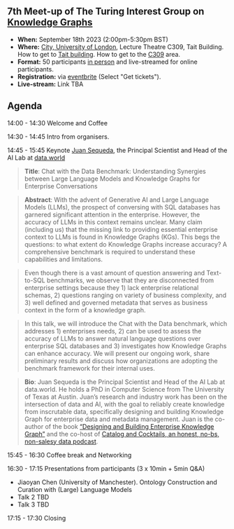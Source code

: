 ## 7th Meet-up of The Turing Interest Group on [Knowledge Graphs](https://www.turing.ac.uk/research/interest-groups/knowledge-graphs)

- **When:** September 18th 2023 (2:00pm-5:30pm BST)
- **Where:** [City, University of London](https://www.city.ac.uk/), Lecture Theatre C309, Tait Building. How to get to [Tait building](https://goo.gl/maps/DkxQcdR5fSyuy1hy9). How to get to the [C309](https://bit.ly/symposium-video-getting-to-c309) area.
- **Format:** 50 participants <ins>in person</ins> and live-streamed for online participants. 
- **Registration:** via [eventbrite](https://www.eventbrite.com/e/7th-meetup-knowledge-graphs-ig-tickets-713611239427) (Select "Get tickets").
- **Live-stream:** Link TBA <!--[access link](https://bit.ly/live-stream-turing-kg-2023) (questions via the slack channel).-->


## Agenda

14:00 - 14:30    Welcome and Coffee

14:30 - 14:45    Intro from organisers.

14:45 - 15:45    Keynote [Juan Sequeda](https://juansequeda.com/), the Principal Scientist and Head of the AI Lab at [data.world](https://data.world/)

> **Title**:  Chat with the Data Benchmark: Understanding Synergies between Large Language Models and Knowledge Graphs for Enterprise Conversations

> **Abstract**:  With the advent of Generative AI and Large Language Models (LLMs), the prospect of conversing with SQL databases has garnered significant attention in the enterprise. However, the accuracy of LLMs in this context remains unclear. Many claim (including us) that the missing link to providing essential enterprise context to LLMs is found in Knowledge Graphs (KGs). This begs the questions: to what extent do Knowledge Graphs increase accuracy? A comprehensive benchmark is required to understand these capabilities and limitations.

> Even though there is a vast amount of question answering and Text-to-SQL benchmarks, we observe that they are disconnected from enterprise settings because they 1) lack enterprise relational schemas, 2) questions ranging on variety of business complexity, and 3) well defined and governed metadata that serves as business context in the form of a knowledge graph.

> In this talk, we will introduce the Chat with the Data benchmark, which addresses 1) enterprises needs, 2) can be used to assess the accuracy of LLMs to answer natural language questions over enterprise SQL databases and 3) investigates how Knowledge Graphs can enhance accuracy. We will present our ongoing work, share preliminary results and discuss how organizations are adopting the benchmark framework for their internal uses.

> **Bio**: Juan Sequeda is the Principal Scientist and Head of the AI Lab at data.world. He holds a PhD in Computer Science from The University of Texas at Austin. Juan’s research and industry work has been on the intersection of data and AI, with the goal to reliably create knowledge from inscrutable data, specifically designing and building Knowledge Graph for enterprise data and metadata management. Juan is the co-author of the book [“Designing and Building Enterprise Knowledge Graph”](https://www.amazon.com/Designing-Enterprise-Knowledge-Synthesis-Semantics/dp/1636391745) and the co-host of [Catalog and Cocktails, an honest, no-bs, non-salesy data podcast](https://data.world/podcasts/).

15:45 - 16:30   Coffee break and Networking

16:30 - 17:15   Presentations from participants (3 x 10min + 5min Q&A)
  - Jiaoyan Chen (University of Manchester). Ontology Construction and Curation with (Large) Language Models
  - Talk 2 TBD
  - Talk 3 TBD

17:15 - 17:30   Closing
